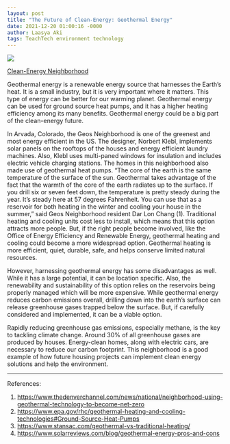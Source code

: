 ```yaml
---
layout: post
title: "The Future of Clean-Energy: Geothermal Energy"
date: 2021-12-20 01:00:16 -0000
author: Laasya Aki
tags: TeachTech environment technology
---
```


![](https://img1.wsimg.com/isteam/ip/256c2eac-6fce-4fa6-8cc2-cb0858d3cc58/90.jpeg/:/cr=t:0%25,l:0%25,w:100%25,h:100%25/rs=w:1280)

[Clean-Energy Neighborhood](https://www.thedenverchannel.com/news/national/neighborhood-using-geothermal-technology-to-become-net-zero)

Geothermal energy is a renewable energy source that harnesses the Earth’s heat. It is a small industry, but it is very important where it matters. This type of energy can be better for our warming planet. Geothermal energy can be used for ground source heat pumps, and it has a higher heating efficiency among its many benefits. Geothermal energy could be a big part of the clean-energy future.

In Arvada, Colorado, the Geos Neighborhood is one of the greenest and most energy efficient in the US. The designer, Norbert Klebl, implements solar panels on the rooftops of the houses and energy efficient laundry machines. Also, Klebl uses multi-paned windows for insulation and includes electric vehicle charging stations. The homes in this neighborhood also made use of geothermal heat pumps. “The core of the earth is the same temperature of the surface of the sun. Geothermal takes advantage of the fact that the warmth of the core of the earth radiates up to the surface. If you drill six or seven feet down, the temperature is pretty steady during the year. It’s steady here at 57 degrees Fahrenheit. You can use that as a reservoir for both heating in the winter and cooling your house in the summer,” said Geos Neighborhood resident Dar Lon Chang (1). Traditional heating and cooling units cost less to install, which means that this option attracts more people. But, if the right people become involved, like the Office of Energy Efficiency and Renewable Energy, geothermal heating and cooling could become a more widespread option. Geothermal heating is more efficient, quiet, durable, safe, and helps conserve limited natural resources.

However, harnessing geothermal energy has some disadvantages as well. While it has a large potential, it can be location specific. Also, the renewability and sustainability of this option relies on the reservoirs being properly managed which will be more expensive. While geothermal energy reduces carbon emissions overall, drilling down into the earth’s surface can release greenhouse gases trapped below the surface. But, if carefully considered and implemented, it can be a viable option.

Rapidly reducing greenhouse gas emissions, especially methane, is the key to tackling climate change. Around 30% of all greenhouse gases are produced by houses. Energy-clean homes, along with electric cars, are necessary to reduce our carbon footprint. This neighborhood is a good example of how future housing projects can implement clean energy solutions and help the environment.

---

References:
1. https://www.thedenverchannel.com/news/national/neighborhood-using-geothermal-technology-to-become-net-zero
2. https://www.epa.gov/rhc/geothermal-heating-and-cooling-technologies#Ground-Source-Heat-Pumps
3. https://www.stansac.com/geothermal-vs-traditional-heating/
4. https://www.solarreviews.com/blog/geothermal-energy-pros-and-cons
